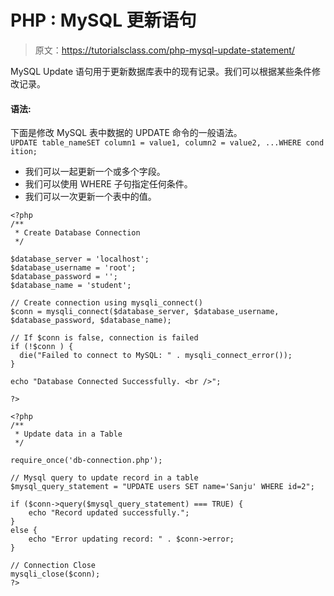# PHP : MySQL 更新语句

> 原文：<https://tutorialsclass.com/php-mysql-update-statement/>

MySQL Update 语句用于更新数据库表中的现有记录。我们可以根据某些条件修改记录。

#### 语法:

下面是修改 MySQL 表中数据的 UPDATE 命令的一般语法。
`UPDATE table_nameSET column1 = value1, column2 = value2, ...WHERE condition;`

*   我们可以一起更新一个或多个字段。
*   我们可以使用 WHERE 子句指定任何条件。
*   我们可以一次更新一个表中的值。

```
<?php
/**
 * Create Database Connection
 */

$database_server = 'localhost';
$database_username = 'root';
$database_password = '';
$database_name = 'student';

// Create connection using mysqli_connect()
$conn = mysqli_connect($database_server, $database_username, $database_password, $database_name);

// If $conn is false, connection is failed
if (!$conn ) {
  die("Failed to connect to MySQL: " . mysqli_connect_error());
}

echo "Database Connected Successfully. <br />";

?>
```

```
<?php
/**
 * Update data in a Table
 */

require_once('db-connection.php');

// Mysql query to update record in a table
$mysql_query_statement = "UPDATE users SET name='Sanju' WHERE id=2";

if ($conn->query($mysql_query_statement) === TRUE) {
	echo "Record updated successfully.";
}
else {
	echo "Error updating record: " . $conn->error;
}

// Connection Close
mysqli_close($conn);
?>
```
